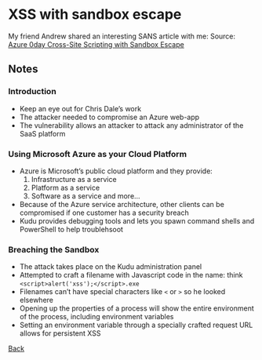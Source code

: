 # XSS with sandbox escape

My friend Andrew shared an interesting SANS article with me:
Source: [Azure 0day Cross-Site Scripting with Sandbox Escape](https://pen-testing.sans.org/blog/2016/08/19/azure-0day-cross-site-scripting-with-sandbox-escape)

## Notes

### Introduction

* Keep an eye out for Chris Dale’s work
* The attacker needed to compromise an Azure web-app
* The vulnerability allows an attacker to attack any administrator of the SaaS platform

### Using Microsoft Azure as your Cloud Platform

* Azure is Microsoft’s public cloud platform and they provide:
  1. Infrastructure as a service
  2. Platform as a service
  3. Software as a service and more…
* Because of the Azure service architecture, other clients can be compromised if one
customer has a security breach
* Kudu provides debugging tools and lets you spawn command shells and PowerShell to help troublehsoot

### Breaching the Sandbox

* The attack takes place on the Kudu administration panel
* Attempted to craft a filename with Javascript code in the name: think
`<script>alert('xss');</script>.exe`
* Filenames can’t have special characters like `<` or `>` so he looked elsewhere
* Opening up the properties of a process will show the entire environment of the process, including environment variables
* Setting an environment variable through a specially crafted request URL allows for persistent XSS

[Back](/index.html)

